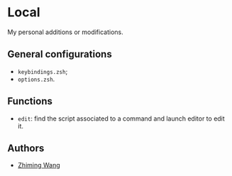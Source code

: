 # Local

My personal additions or modifications.

## General configurations

* `keybindings.zsh`;
* `options.zsh`.

## Functions

* `edit`: find the script associated to a command and launch editor to edit it.

## Authors

* [Zhiming Wang](https://github.com/zmwangx)
